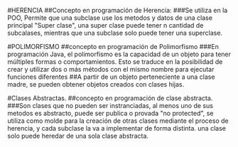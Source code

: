 #HERENCIA
##Concepto en programación de Herencia:
###Se utiliza en la POO, Permite que una subclase use los metodos y datos de una clase principal "Super clase", una super clase puede tener n cantidad de subcalases, mientras que una subclase solo puede tener una superclase.

#POLIMORFISMO
##concepto en programación de Polimorfismo
###En programación Java, el polimorfismo es la capacidad de un objeto para tener múltiples formas o comportamientos. Esto se traduce en la posibilidad de crear y utilizar dos o más métodos con el mismo nombre para ejecutar funciones diferentes
##A partir de un objeto perteneciente a una clase madre, se pueden obtener objetos creados con clases hijas.

#Clases Abstractas.
##concepto en programación de clase abstracta.
###Son clases que no pueden ser instranciadas, al menos uno de sus metodos es abstracto, puede ser publica o provada "no protected", se utiliza como molde para la creación de otras clases mediante el proceso de herencia, y cada subclase la va a implementar de forma distinta. una clase solo puede heredar de una sola clase abstracta.